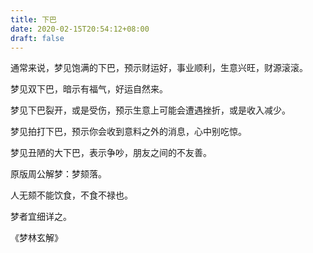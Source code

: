 ```yaml
---
title: 下巴
date: 2020-02-15T20:54:12+08:00
draft: false
---
```


通常来说，梦见饱满的下巴，预示财运好，事业顺利，生意兴旺，财源滚滚。

梦见双下巴，暗示有福气，好运自然来。

梦见下巴裂开，或是受伤，预示生意上可能会遭遇挫折，或是收入减少。

梦见拍打下巴，预示你会收到意料之外的消息，心中别吃惊。

梦见丑陋的大下巴，表示争吵，朋友之间的不友善。

原版周公解梦：梦颏落。

人无颏不能饮食，不食不禄也。

梦者宜细详之。

《梦林玄解》